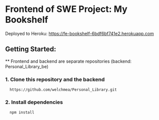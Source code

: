 # Frontend of SWE Project: My Bookshelf

Deployed to Heroku: https://fe-bookshelf-6bdf6bf741e2.herokuapp.com

## Getting Started: 

** Frontend and backend are separate repositories (backend: Personal_Library_be)

### 1. Clone this repository and the backend

      https://github.com/welchmea/Personal_Library.git
      
### 2. Install dependencies

      npm install    
